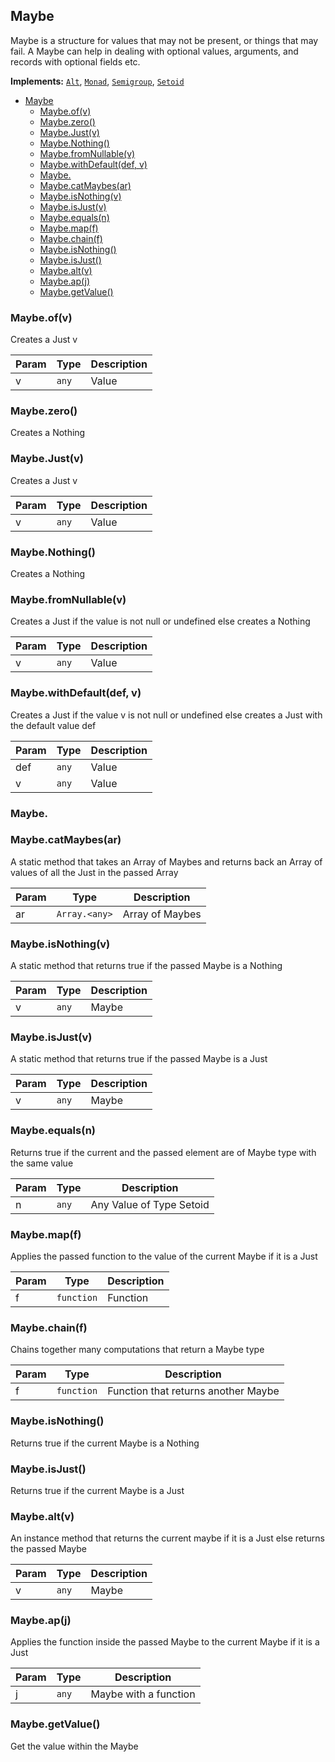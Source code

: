 <a name="Maybe"></a>

## Maybe 
Maybe is a structure for values that may not be present, or things that may fail.
A Maybe can help in dealing with optional values, arguments, and records with optional fields etc.

**Implements:** <code>[Alt](https://github.com/fantasyland/fantasy-land#alt)</code>, <code>[Monad](https://github.com/fantasyland/fantasy-land#monad)</code>, <code>[Semigroup](https://github.com/fantasyland/fantasy-land#semigroup)</code>, <code>[Setoid](https://github.com/fantasyland/fantasy-land#setoid)</code>

- [Maybe](#maybe)
  - [Maybe.of(v)](#maybeofv)
  - [Maybe.zero()](#maybezero)
  - [Maybe.Just(v)](#maybejustv)
  - [Maybe.Nothing()](#maybenothing)
  - [Maybe.fromNullable(v)](#maybefromnullablev)
  - [Maybe.withDefault(def, v)](#maybewithdefaultdef-v)
  - [Maybe.](#maybe-1)
  - [Maybe.catMaybes(ar)](#maybecatmaybesar)
  - [Maybe.isNothing(v)](#maybeisnothingv)
  - [Maybe.isJust(v)](#maybeisjustv)
  - [Maybe.equals(n)](#maybeequalsn)
  - [Maybe.map(f)](#maybemapf)
  - [Maybe.chain(f)](#maybechainf)
  - [Maybe.isNothing()](#maybeisnothing)
  - [Maybe.isJust()](#maybeisjust)
  - [Maybe.alt(v)](#maybealtv)
  - [Maybe.ap(j)](#maybeapj)
  - [Maybe.getValue()](#maybegetvalue)


<a name="Maybe.of"></a>

### Maybe.of(v)
Creates a Just v


| Param | Type | Description |
| --- | --- | --- |
| v | <code>any</code> | Value |

<a name="Maybe.zero"></a>

### Maybe.zero()
Creates a Nothing

<a name="Maybe.Just"></a>

### Maybe.Just(v)
Creates a Just v


| Param | Type | Description |
| --- | --- | --- |
| v | <code>any</code> | Value |

<a name="Maybe.Nothing"></a>

### Maybe.Nothing()
Creates a Nothing

<a name="Maybe.fromNullable"></a>

### Maybe.fromNullable(v)
Creates a Just if the value is not null or undefined else creates a Nothing


| Param | Type | Description |
| --- | --- | --- |
| v | <code>any</code> | Value |

<a name="Maybe.withDefault"></a>

### Maybe.withDefault(def, v)
Creates a Just if the value v is not null or undefined else creates a Just with the default value def


| Param | Type | Description |
| --- | --- | --- |
| def | <code>any</code> | Value |
| v | <code>any</code> | Value |

### Maybe.

<a name="Maybe.catMaybes"></a>

### Maybe.catMaybes(ar)
A static method that takes an Array of Maybes and returns back an Array of values of all the Just in the passed Array

| Param | Type | Description |
| --- | --- | --- |
| ar | <code>Array.&lt;any&gt;</code> | Array of Maybes |

<a name="Maybe.isNothing"></a>

### Maybe.isNothing(v)
A static method that returns true if the passed Maybe is a Nothing

| Param | Type | Description |
| --- | --- | --- |
| v | <code>any</code> | Maybe |

<a name="Maybe.isJust"></a>

### Maybe.isJust(v)
A static method that returns true if the passed Maybe is a Just

| Param | Type | Description |
| --- | --- | --- |
| v | <code>any</code> | Maybe |

<a name="Maybe.equals"></a>

### Maybe.equals(n)
Returns true if the current and the passed element are of Maybe type with the same value

| Param | Type | Description |
| --- | --- | --- |
| n | <code>any</code> | Any Value of Type Setoid |

<a name="Maybe.map"></a>

### Maybe.map(f)
Applies the passed function to the value of the current Maybe if it is a Just

| Param | Type | Description |
| --- | --- | --- |
| f | <code>function</code> | Function |

<a name="Maybe.chain"></a>

### Maybe.chain(f)
Chains together many computations that return a Maybe type 

| Param | Type | Description |
| --- | --- | --- |
| f | <code>function</code> | Function that returns another Maybe |

<a name="Maybe.isNothing"></a>

### Maybe.isNothing()
Returns true if the current Maybe is a Nothing 
<a name="Maybe.isJust"></a>

### Maybe.isJust()
Returns true if the current Maybe is a Just

<a name="Maybe.alt"></a>

### Maybe.alt(v)
An instance method that returns the current maybe if it is a Just else returns the passed Maybe

| Param | Type | Description |
| --- | --- | --- |
| v | <code>any</code> | Maybe |

<a name="Maybe.ap"></a>

### Maybe.ap(j)
Applies the function inside the passed Maybe to the current Maybe if it is a Just

| Param | Type | Description |
| --- | --- | --- |
| j | <code>any</code> | Maybe with a function |

<a name="Maybe.getValue"></a>

### Maybe.getValue()
Get the value within the Maybe